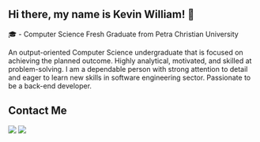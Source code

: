 ## Hi there, my name is Kevin William! 👋

🎓 - Computer Science Fresh Graduate from Petra Christian University</br>

An output-oriented Computer Science undergraduate that is focused on achieving the planned outcome. Highly analytical, motivated, and skilled at problem-solving. I am a dependable person with strong attention to detail and eager to learn new skills in software engineering sector. Passionate to be a back-end developer.</br>

## Contact Me

[<img src="https://img.shields.io/badge/LinkedIn-0077B5?style=for-the-badge&logo=linkedin&logoColor=white" />](https://www.linkedin.com/in/kevinwilliamw/)
<a href="mailto:kevinwilliamwibisono.business@gmail.com"><img src="https://img.shields.io/badge/Gmail-D14836?style=for-the-badge&logo=gmail&logoColor=white" /></a>
